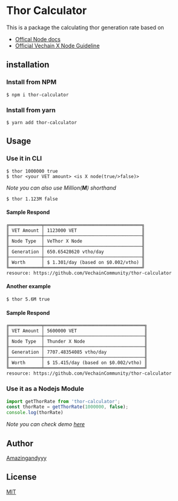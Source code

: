 # Thor Calculator
This is a package the calculating thor generation rate based on 
- [Offical Node docs](https://medium.com/@vechainofficial/vechain-apotheosis-part-ii-thor-power-forged-974111a93278 )
- [Official Vechain X Node Guideline](https://medium.com/@vechainofficial/vechain-x-series-6b77b746b4b2)

## installation

### Install from NPM

```terminal
$ npm i thor-calculator
```

### Install from yarn

```terminal
$ yarn add thor-calculator
```

## Usage

### Use it in CLI

```terminal
$ thor 1000000 true
$ thor <your VET amount> <is X node(true/>false)>
```

*Note you can also use Million(**M**) shorthand*

```terminal
$ thor 1.123M false
```

#### Sample Respond

```terminal
╔════════════╤════════════════════════════════════╗
║ VET Amount │ 1123000 VET                        ║
╟────────────┼────────────────────────────────────╢
║ Node Type  │ VeThor X Node                      ║
╟────────────┼────────────────────────────────────╢
║ Generation │ 650.65428620 vtho/day              ║
╟────────────┼────────────────────────────────────╢
║ Worth      │ $ 1.301/day (based on $0.002/vtho) ║
╚════════════╧════════════════════════════════════╝
resource: https://github.com/VechainCommunity/thor-calculator
```

#### Another example
```terminal
$ thor 5.6M true
```

#### Sample Respond

```terminal
╔════════════╤═════════════════════════════════════╗
║ VET Amount │ 5600000 VET                         ║
╟────────────┼─────────────────────────────────────╢
║ Node Type  │ Thunder X Node                      ║
╟────────────┼─────────────────────────────────────╢
║ Generation │ 7707.48354085 vtho/day              ║
╟────────────┼─────────────────────────────────────╢
║ Worth      │ $ 15.415/day (based on $0.002/vtho) ║
╚════════════╧═════════════════════════════════════╝
resource: https://github.com/VechainCommunity/thor-calculator
```

### Use it as a Nodejs Module

```javascript
import getThorRate from 'thor-calculator';
const thorRate = getThorRate(1000000, false);
console.log(thorRate)
```

*Note you can check demo [here](https://github.com/VechainCommunity/thor-calculator/blob/master/demo.js)*

## Author
[Amazingandyyy](https://github.com/amazingandyyy)

## License
[MIT](https://github.com/VechainCommunity/thor-calculator/blob/master/license)